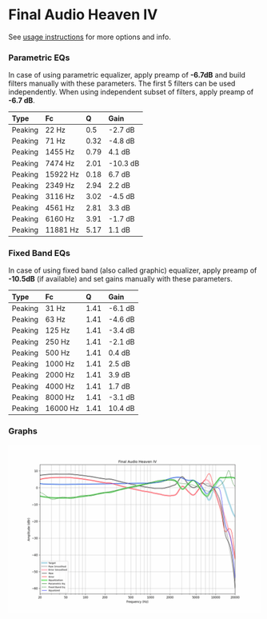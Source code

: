 # Final Audio Heaven IV
See [usage instructions](https://github.com/jaakkopasanen/AutoEq#usage) for more options and info.

### Parametric EQs
In case of using parametric equalizer, apply preamp of **-6.7dB** and build filters manually
with these parameters. The first 5 filters can be used independently.
When using independent subset of filters, apply preamp of **-6.7 dB**.

| Type    | Fc       |    Q | Gain     |
|:--------|:---------|:-----|:---------|
| Peaking | 22 Hz    | 0.5  | -2.7 dB  |
| Peaking | 71 Hz    | 0.32 | -4.8 dB  |
| Peaking | 1455 Hz  | 0.79 | 4.1 dB   |
| Peaking | 7474 Hz  | 2.01 | -10.3 dB |
| Peaking | 15922 Hz | 0.18 | 6.7 dB   |
| Peaking | 2349 Hz  | 2.94 | 2.2 dB   |
| Peaking | 3116 Hz  | 3.02 | -4.5 dB  |
| Peaking | 4561 Hz  | 2.81 | 3.3 dB   |
| Peaking | 6160 Hz  | 3.91 | -1.7 dB  |
| Peaking | 11881 Hz | 5.17 | 1.1 dB   |

### Fixed Band EQs
In case of using fixed band (also called graphic) equalizer, apply preamp of **-10.5dB**
(if available) and set gains manually with these parameters.

| Type    | Fc       |    Q | Gain    |
|:--------|:---------|:-----|:--------|
| Peaking | 31 Hz    | 1.41 | -6.1 dB |
| Peaking | 63 Hz    | 1.41 | -4.6 dB |
| Peaking | 125 Hz   | 1.41 | -3.4 dB |
| Peaking | 250 Hz   | 1.41 | -2.1 dB |
| Peaking | 500 Hz   | 1.41 | 0.4 dB  |
| Peaking | 1000 Hz  | 1.41 | 2.5 dB  |
| Peaking | 2000 Hz  | 1.41 | 3.9 dB  |
| Peaking | 4000 Hz  | 1.41 | 1.7 dB  |
| Peaking | 8000 Hz  | 1.41 | -3.1 dB |
| Peaking | 16000 Hz | 1.41 | 10.4 dB |

### Graphs
![](./Final%20Audio%20Heaven%20IV.png)